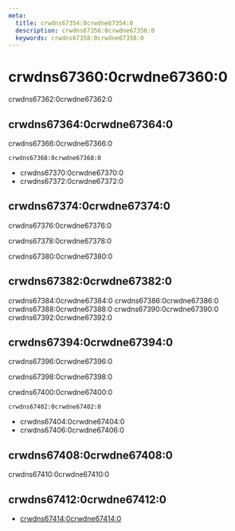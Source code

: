 ```yaml
---
meta:
  title: crwdns67354:0crwdne67354:0
  description: crwdns67356:0crwdne67356:0
  keywords: crwdns67358:0crwdne67358:0
---
```


# crwdns67360:0crwdne67360:0
crwdns67362:0crwdne67362:0

<entry-ad />

## crwdns67364:0crwdne67364:0
crwdns67366:0crwdne67366:0

`crwdns67368:0crwdne67368:0`
- crwdns67370:0crwdne67370:0
- crwdns67372:0crwdne67372:0


## crwdns67374:0crwdne67374:0
crwdns67376:0crwdne67376:0

  crwdns67378:0crwdne67378:0

  crwdns67380:0crwdne67380:0

## crwdns67382:0crwdne67382:0
crwdns67384:0crwdne67384:0
<alert type="success">crwdns67386:0crwdne67386:0</alert>
<alert type="info">crwdns67388:0crwdne67388:0</alert>
<alert type="warning">crwdns67390:0crwdne67390:0</alert>
<alert type="error">crwdns67392:0crwdne67392:0</alert>

## crwdns67394:0crwdne67394:0
crwdns67396:0crwdne67396:0

  crwdns67398:0crwdne67398:0

  crwdns67400:0crwdne67400:0

  `crwdns67402:0crwdne67402:0`
  - crwdns67404:0crwdne67404:0
  - crwdns67406:0crwdne67406:0

## crwdns67408:0crwdne67408:0
crwdns67410:0crwdne67410:0

## crwdns67412:0crwdne67412:0
  - [crwdns67414:0crwdne67414:0]()

<endmatter />
